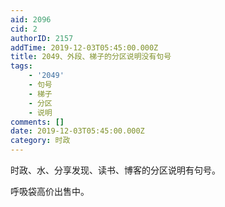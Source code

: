```yaml
---
aid: 2096
cid: 2
authorID: 2157
addTime: 2019-12-03T05:45:00.000Z
title: 2049、外段、梯子的分区说明没有句号
tags:
    - '2049'
    - 句号
    - 梯子
    - 分区
    - 说明
comments: []
date: 2019-12-03T05:45:00.000Z
category: 时政
---
```


时政、水、分享发现、读书、博客的分区说明有句号。  
  
呼吸袋高价出售中。
